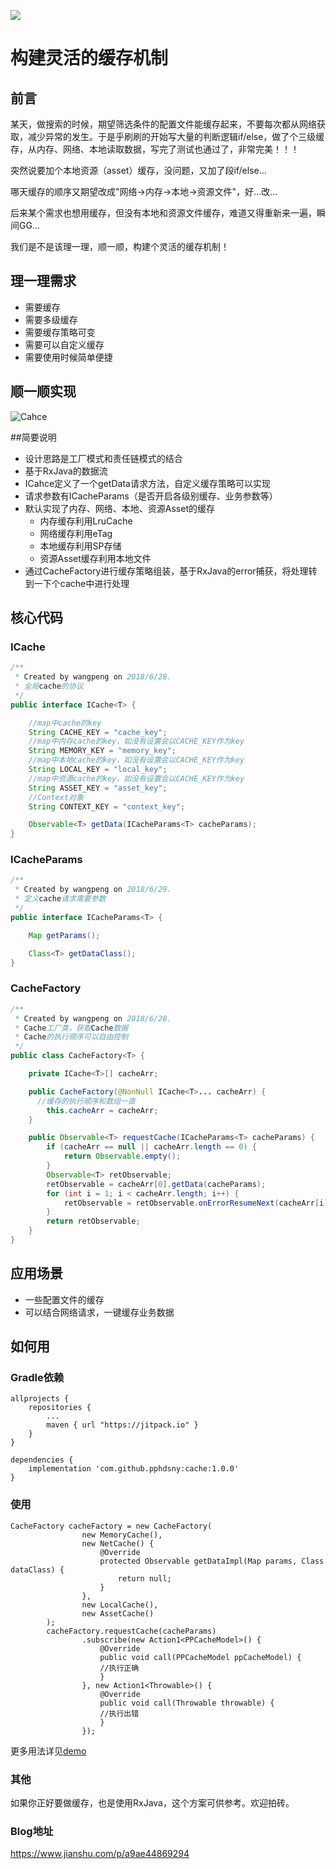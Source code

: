 [![](https://jitpack.io/v/dongjunkun/DropDownMenu.svg)](https://jitpack.io/#dongjunkun/DropDownMenu)
# 构建灵活的缓存机制

## 前言

某天，做搜索的时候，期望筛选条件的配置文件能缓存起来，不要每次都从网络获取，减少异常的发生。于是乎刷刷的开始写大量的判断逻辑if/else，做了个三级缓存，从内存、网络、本地读取数据，写完了测试也通过了，非常完美！！！

突然说要加个本地资源（asset）缓存，没问题，又加了段if/else...

哪天缓存的顺序又期望改成"网络->内存->本地->资源文件"，好...改...

后来某个需求也想用缓存，但没有本地和资源文件缓存，难道又得重新来一遍，瞬间GG...

我们是不是该理一理，顺一顺，构建个灵活的缓存机制！

## 理一理需求

-   需要缓存
-   需要多级缓存
-   需要缓存策略可变
-   需要可以自定义缓存
-   需要使用时候简单便捷

## 顺一顺实现

![Cahce](https://upload-images.jianshu.io/upload_images/2014593-be408e81987c0db1.png?imageMogr2/auto-orient/strip%7CimageView2/2/w/700)

##简要说明

-   设计思路是工厂模式和责任链模式的结合
-   基于RxJava的数据流
-   ICahce定义了一个getData请求方法，自定义缓存策略可以实现
-   请求参数有ICacheParams（是否开启各级别缓存、业务参数等）
-   默认实现了内存、网络、本地、资源Asset的缓存
    -   内存缓存利用LruCache
    -   网络缓存利用eTag
    -   本地缓存利用SP存储
    -   资源Asset缓存利用本地文件
-   通过CacheFactory进行缓存策略组装，基于RxJava的error捕获，将处理转到一下个cache中进行处理

## 核心代码

### ICache

```java
/**
 * Created by wangpeng on 2018/6/28.
 * 全局cache的协议
 */
public interface ICache<T> {

    //map中cache的key
    String CACHE_KEY = "cache_key";
    //map中内存cache的key，如没有设置会以CACHE_KEY作为key
    String MEMORY_KEY = "memory_key";
    //map中本地cache的key，如没有设置会以CACHE_KEY作为key
    String LOCAL_KEY = "local_key";
    //map中资源cache的key，如没有设置会以CACHE_KEY作为key
    String ASSET_KEY = "asset_key";
    //Context对象
    String CONTEXT_KEY = "context_key";

    Observable<T> getData(ICacheParams<T> cacheParams);
}
```

### ICacheParams

```java
/**
 * Created by wangpeng on 2018/6/29.
 * 定义cache请求需要参数
 */
public interface ICacheParams<T> {

    Map getParams();

    Class<T> getDataClass();
}
```

### CacheFactory

```java
/**
 * Created by wangpeng on 2018/6/28.
 * Cache工厂类，获取Cache数据
 * Cache的执行顺序可以自由控制
 */
public class CacheFactory<T> {

    private ICache<T>[] cacheArr;

    public CacheFactory(@NonNull ICache<T>... cacheArr) {
      //缓存的执行顺序和数组一直
        this.cacheArr = cacheArr;
    }

    public Observable<T> requestCache(ICacheParams<T> cacheParams) {
        if (cacheArr == null || cacheArr.length == 0) {
            return Observable.empty();
        }
        Observable<T> retObservable;
        retObservable = cacheArr[0].getData(cacheParams);
        for (int i = 1; i < cacheArr.length; i++) {
            retObservable = retObservable.onErrorResumeNext(cacheArr[i].getData(cacheParams));
        }
        return retObservable;
    }
}
```

## 应用场景

-   一些配置文件的缓存
-   可以结合网络请求，一键缓存业务数据

## 如何用

### Gradle依赖

```
allprojects {
    repositories {
        ...
        maven { url "https://jitpack.io" }
    }
}

dependencies {
    implementation 'com.github.pphdsny:cache:1.0.0'
}
```

### 使用

```
CacheFactory cacheFactory = new CacheFactory(
                new MemoryCache(),
                new NetCache() {
                    @Override
                    protected Observable getDataImpl(Map params, Class dataClass) {
                        return null;
                    }
                },
                new LocalCache(),
                new AssetCache()
        );
        cacheFactory.requestCache(cacheParams)
                .subscribe(new Action1<PPCacheModel>() {
                    @Override
                    public void call(PPCacheModel ppCacheModel) {
                    //执行正确
                    }
                }, new Action1<Throwable>() {
                    @Override
                    public void call(Throwable throwable) {
                    //执行出错
                    }
                });
```

更多用法详见[demo](https://github.com/pphdsny/cache/tree/master/app)

### 其他

如果你正好要做缓存，也是使用RxJava，这个方案可供参考。欢迎拍砖。

### Blog地址

https://www.jianshu.com/p/a9ae44869294